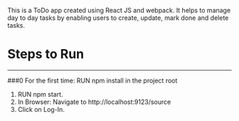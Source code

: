 This is a ToDo app created using React JS and webpack. It helps to manage day to day tasks by enabling users to create, update, mark done and delete tasks.

# Steps to Run
---------------

###0 For the first time: RUN npm install in the project root

1. RUN npm start.
2. In Browser: Navigate to http://localhost:9123/source
3. Click on Log-In.